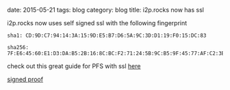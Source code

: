 date: 2015-05-21
tags: blog
category: blog
title: i2p.rocks now has ssl


i2p.rocks now uses self signed ssl with the following fingerprint

    sha1: CD:9D:C7:94:14:3A:15:9D:E5:B7:D6:5A:9C:3D:D1:19:F0:15:DC:83

    sha256: 7F:E6:45:60:E1:D3:DA:B5:2B:16:8C:BC:F2:71:24:5B:9C:B5:9F:45:77:AF:C2:3B:1B:F8:E1:AD:8D:76:8C:31


check out this great guide for PFS with ssl [here](https://weakdh.org/sysadmin.html)

[signed proof](https://i2p.rocks/ssl-self-signed.txt)
